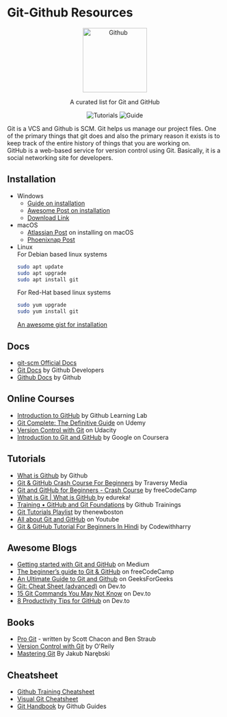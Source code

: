 # Git-Github Resources

<div align="center">
		<img width="150" src="https://upload.wikimedia.org/wikipedia/commons/9/91/Octicons-mark-github.svg" alt="Github">
	</div>
<div align="center">

A curated list for Git and GitHub

![Tutorials](https://badgen.net/badge/Tutorials/8+/red)
![Guide](https://badgen.net/badge/guides/7+/blue)

</div>

Git is a VCS and Github is SCM.
Git helps us manage our project files. One of the primary things that git does and also the primary reason it exists is to keep track of the entire history of things that you are working on.
</br>
GitHub is a web-based service for version control using Git. Basically, it is a social networking site for developers.

## Installation

- Windows
    - [Guide on installation](https://www.linode.com/docs/guides/how-to-install-git-on-linux-mac-and-windows/)
    - [Awesome Post on installation](https://phoenixnap.com/kb/how-to-install-git-windows)
    - [Download Link](https://git-scm.com/downloads)
- macOS
    - [Atlassian Post](https://www.atlassian.com/git/tutorials/install-git) on installing on macOS
    - [Phoenixnap Post](https://phoenixnap.com/kb/install-git-on-mac)
- Linux </br>
    For Debian based linux systems
    ``` bash
    sudo apt update
    sudo apt upgrade
    sudo apt install git
    ```
    For Red-Hat based linux systems
    ``` bash
    sudo yum upgrade
    sudo yum install git
    ```
    [An awesome gist for installation](https://gist.github.com/derhuerst/1b15ff4652a867391f03)


## Docs

- [git-scm Official Docs](https://git-scm.com/docs)
- [Git Docs](https://githubtraining.github.io/training-manual/#/) by Github Developers
- [Github Docs](https://docs.github.com/en/free-pro-team@latest/github) by Github


## Online Courses

- [Introduction to GitHub](https://lab.github.com/githubtraining/introduction-to-github) by Github Learning Lab
- [Git Complete: The Definitive Guide](https://www.udemy.com/course/git-complete/?LSNPUBID=JVFxdTr9V80&ranEAID=JVFxdTr9V80&ranMID=39197&ranSiteID=JVFxdTr9V80-.6Z7VvZtkoDCgzAUeNZHmg)  on Udemy
- [Version Control with Git](https://www.udacity.com/course/version-control-with-git--ud123) on Udacity
- [Introduction to Git and GitHub](https://www.coursera.org/learn/introduction-git-github) by Google on Coursera


## Tutorials

- [What is Github](https://www.youtube.com/watch?v=w3jLJU7DT5E) by Github
- [Git & GitHub Crash Course For Beginners](https://www.youtube.com/watch?v=SWYqp7iY_Tc) by Traversy Media
- [Git and GitHub for Beginners - Crash Course](https://www.youtube.com/watch?v=RGOj5yH7evk) by freeCodeCamp
- [What is Git | What is GitHub ](https://www.youtube.com/watch?v=xuB1Id2Wxak) by edureka!
- [Training • GitHub and Git Foundations](https://www.youtube.com/playlist?list=PL0lo9MOBetEHhfG9vJzVCTiDYcbhAiEqL) by Github Trainings
- [Git Tutorials Playlist](https://youtube.com/playlist?list=PL6gx4Cwl9DGAKWClAD_iKpNC0bGHxGhcx) by thenewboston
- [All about Git and GitHub](https://www.youtube.com/watch?v=iR5WIknxdkY) on Youtube
- [Git & GitHub Tutorial For Beginners In Hindi](https://www.youtube.com/watch?v=gwWKnnCMQ5c) by Codewithharry


## Awesome Blogs

- [Getting started with Git and GitHub](https://towardsdatascience.com/getting-started-with-git-and-github-6fcd0f2d4ac6) on Medium
- [The beginner’s guide to Git & GitHub](https://www.freecodecamp.org/news/the-beginners-guide-to-git-github/) on freeCodeCamp
- [An Ultimate Guide to Git and Github](https://www.geeksforgeeks.org/ultimate-guide-git-github/) on GeeksForGeeks
- [Git: Cheat Sheet (advanced)](https://dev.to/maxpou/git-cheat-sheet-advanced-3a17) on Dev.to
- [15 Git Commands You May Not Know](https://dev.to/zaiste/15-git-commands-you-may-not-know-4a8j) on Dev.to
- [8 Productivity Tips for GitHub](https://dev.to/_darrenburns/8-productivity-tips-for-github-44kn) on Dev.to



## Books

- [Pro Git](https://git-scm.com/book/en/v2) - written by Scott Chacon and Ben Straub
- [Version Control with Git](https://www.amazon.com/Version-Control-Git-collaborative-development/dp/1449316387) by O'Reily
- [Mastering Git](https://www.packtpub.com/product/mastering-git/9781783553754) By Jakub Narębski

## Cheatsheet

- [Github Training Cheatsheet](https://githubtraining.github.io/training-manual/#/)
- [Visual Git Cheatsheet](https://ndpsoftware.com/git-cheatsheet.html#loc=index;)
- [Git Handbook](https://guides.github.com/introduction/git-handbook/) by Github Guides
